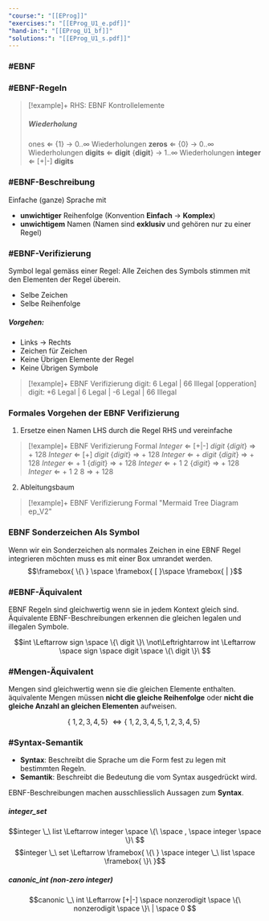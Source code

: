 ```yaml
---
"course:": "[[EProg]]"
"exercises:": "[[EProg_U1_e.pdf]]"
"hand-in:": "[[EProg_U1_bf]]"
"solutions:": "[[EProg_U1_s.pdf]]"
---
```


### #EBNF 

### #EBNF-Regeln 


> [!example]+ RHS: EBNF Kontrollelemente
> ##### Wiederholung
> ones $\Leftarrow$ {1} $\longrightarrow$ $0$..$\infty$ Wiederholungen
> **zeros** $\Leftarrow$ {0} $\longrightarrow$ $0$..$\infty$ Wiederholungen
> **digits** $\Leftarrow$ **digit** {**digit**} $\longrightarrow$ $1$..$\infty$ Wiederholungen
> **integer** $\Leftarrow$ [+|-] **digits**

### #EBNF-Beschreibung 

Einfache (ganze) Sprache mit 
- **unwichtiger** Reihenfolge (Konvention **Einfach** $\rightarrow$ **Komplex**)
- **unwichtigem** Namen (Namen sind **exklusiv** und gehören nur zu einer Regel)

### #EBNF-Verifizierung

Symbol legal gemäss einer Regel: Alle Zeichen des Symbols stimmen mit den Elementen der Regel überein.
- Selbe Zeichen
- Selbe Reihenfolge

##### Vorgehen:

- Links $\rightarrow$ Rechts
- Zeichen für Zeichen
- Keine Übrigen Elemente der Regel
- Keine Übrigen Symbole

> [!example]+ EBNF Verifizierung
> digit: 6 Legal | 66 Illegal
> [opperation] digit: +6 Legal | 6 Legal | -6 Legal | 66 Illegal
> 


### Formales Vorgehen der EBNF Verifizierung

1. Ersetze einen Namen LHS durch die Regel RHS und vereinfache

> [!example]+ EBNF Verifizierung Formal
> *Integer* $\Leftarrow$ [+|-] *digit* {*digit*} $\Rightarrow$ + 128
> *Integer* $\Leftarrow$ [+] *digit* {*digit*} $\Rightarrow$ + 128
> *Integer* $\Leftarrow$ + *digit* {*digit*} $\Rightarrow$ + 128
> *Integer* $\Leftarrow$ + 1 {*digit*} $\Rightarrow$ + 128
> *Integer* $\Leftarrow$ + 1 2 {*digit*} $\Rightarrow$ + 128
> *Integer* $\Leftarrow$ + 1 2 8 $\Rightarrow$ + 128

2. Ableitungsbaum

> [!example]+ EBNF Verifizierung Formal
> "Mermaid Tree Diagram ep_V2"

### EBNF Sonderzeichen Als Symbol 

Wenn wir ein Sonderzeichen als normales Zeichen in eine EBNF Regel integrieren möchten muss es mit einer Box umrandet werden. 
$$\framebox{ \{\ } \space \framebox{ [ }\space  \framebox{ | }$$

### #EBNF-Äquivalent

EBNF Regeln sind gleichwertig wenn sie in jedem Kontext gleich sind. Äquivalente EBNF-Beschreibungen erkennen die gleichen legalen und illegalen Symbole.

$$int \Leftarrow sign \space \{\ digit \}\ \not\Leftrightarrow int \Leftarrow \space sign \space digit \space \{\ digit \}\ $$

### #Mengen-Äquivalent

Mengen sind gleichwertig wenn sie die gleichen Elemente enthalten. äquivalente Mengen müssen **nicht die gleiche Reihenfolge** oder **nicht die gleiche Anzahl an gleichen Elementen** aufweisen.

$$ \{\ 1, 2, 3, 4, 5 \}\ \Leftrightarrow \{\ 1,2,3,4,5,1,2,3,4,5 \}\ $$

### #Syntax-Semantik

- **Syntax**: Beschreibt die Sprache um die Form fest zu legen mit bestimmten Regeln.
- **Semantik**: Beschreibt die Bedeutung die vom Syntax ausgedrückt wird.

EBNF-Beschreibungen machen ausschliesslich Aussagen zum **Syntax**.

##### integer_set

$$integer \_\ list \Leftarrow integer \space \{\ \space , \space integer \space \}\ $$
$$integer \_\ set \Leftarrow \framebox{ \{\ } \space integer \_\ list \space \framebox{ \}\ }$$

##### canonic_int (non-zero integer)

$$canonic \_\ int \Leftarrow [+|-] \space nonzerodigit \space \{\ nonzerodigit \space \}\ | \space 0 $$